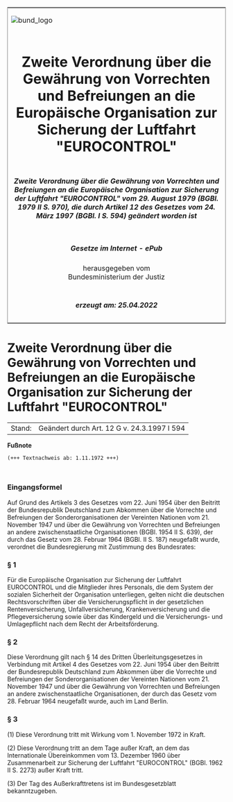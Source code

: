 <span id="DECKBLATT.html"></span>

<table border="0" frame="border" width="100%">

<tr valign="top">

<td align="left">

![bund\_logo](BfJ_2021_Web_de_de.gif)

</td>

<td align="right">

 

</td>

</tr>

<tr align="center" valign="middle">

<td colspan="2">

# Zweite Verordnung über die Gewährung von Vorrechten und Befreiungen an die Europäische Organisation zur Sicherung der Luftfahrt "EUROCONTROL"

</td>

</tr>

<tr align="center" valign="middle">

<td colspan="2">

##### Zweite Verordnung über die Gewährung von Vorrechten und Befreiungen an die Europäische Organisation zur Sicherung der Luftfahrt "EUROCONTROL" vom 29. August 1979 (BGBl. 1979 II S. 970), die durch Artikel 12 des Gesetzes vom 24. März 1997 (BGBl. I S. 594) geändert worden ist

</td>

</tr>

<tr align="center" valign="middle">

<td colspan="2">

  
  

##### Gesetze im Internet - ePub  
  
herausgegeben vom  
Bundesministerium der Justiz

</td>

</tr>

<tr align="center" valign="bottom">

<td colspan="2">

  
  

##### erzeugt am: 25.04.2022

</td>

</tr>

</table>

<span id="BJNR209700979.html"></span>

# Zweite Verordnung über die Gewährung von Vorrechten und Befreiungen an die Europäische Organisation zur Sicherung der Luftfahrt "EUROCONTROL"

<div>

<div class="jnhtml">

|        |                                             |
| ------ | ------------------------------------------- |
| Stand: | Geändert durch Art. 12 G v. 24.3.1997 I 594 |

</div>

</div>

<div>

  
**Fußnote**

<div class="jnhtml">

<div>

<div class="jurAbsatz">

  

``` 
(+++ Textnachweis ab: 1.11.1972 +++)

 
```

</div>

</div>

</div>

</div>

<span id="BJNR209700979BJNE000100314.html"></span>

### Eingangsformel  

<div>

<div class="jnhtml">

<div>

<div class="jurAbsatz">

Auf Grund des Artikels 3 des Gesetzes vom 22. Juni 1954 über den
Beitritt der Bundesrepublik Deutschland zum Abkommen über die Vorrechte
und Befreiungen der Sonderorganisationen der Vereinten Nationen vom 21.
November 1947 und über die Gewährung von Vorrechten und Befreiungen an
andere zwischenstaatliche Organisationen (BGBl. 1954 II S. 639), der
durch das Gesetz vom 28. Februar 1964 (BGBl. II S. 187) neugefaßt wurde,
verordnet die Bundesregierung mit Zustimmung des Bundesrates:

</div>

</div>

</div>

</div>

<span id="BJNR209700979BJNE000202307.html"></span>

### § 1  

<div>

<div class="jnhtml">

<div>

<div class="jurAbsatz">

Für die Europäische Organisation zur Sicherung der Luftfahrt EUROCONTROL
und die Mitglieder ihres Personals, die dem System der sozialen
Sicherheit der Organisation unterliegen, gelten nicht die deutschen
Rechtsvorschriften über die Versicherungspflicht in der gesetzlichen
Rentenversicherung, Unfallversicherung, Krankenversicherung und die
Pflegeversicherung sowie über das Kindergeld und die Versicherungs- und
Umlagepflicht nach dem Recht der Arbeitsförderung.

</div>

</div>

</div>

</div>

<span id="BJNR209700979BJNE000300314.html"></span>

### § 2  

<div>

<div class="jnhtml">

<div>

<div class="jurAbsatz">

Diese Verordnung gilt nach § 14 des Dritten Überleitungsgesetzes in
Verbindung mit Artikel 4 des Gesetzes vom 22. Juni 1954 über den
Beitritt der Bundesrepublik Deutschland zum Abkommen über die Vorrechte
und Befreiungen der Sonderorganisationen der Vereinten Nationen vom 21.
November 1947 und über die Gewährung von Vorrechten und Befreiungen an
andere zwischenstaatliche Organisationen, der durch das Gesetz vom 28.
Februar 1964 neugefaßt wurde, auch im Land Berlin.

</div>

</div>

</div>

</div>

<span id="BJNR209700979BJNE000400314.html"></span>

### § 3  

<div>

<div class="jnhtml">

<div>

<div class="jurAbsatz">

(1) Diese Verordnung tritt mit Wirkung vom 1. November 1972 in Kraft.

</div>

<div class="jurAbsatz">

(2) Diese Verordnung tritt an dem Tage außer Kraft, an dem das
Internationale Übereinkommen vom 13. Dezember 1960 über Zusammenarbeit
zur Sicherung der Luftfahrt "EUROCONTROL" (BGBl. 1962 II S. 2273) außer
Kraft tritt.

</div>

<div class="jurAbsatz">

(3) Der Tag des Außerkrafttretens ist im Bundesgesetzblatt
bekanntzugeben.

</div>

</div>

</div>

</div>
